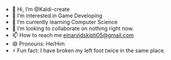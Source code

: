 - 👋 Hi, I’m @Kaldi-create
- 👀 I’m interested in Game Developing
- 🌱 I’m currently learning Computer Science
- 💞️ I’m looking to collaborate on nothing right now.
- 📫 How to reach me einarvidskipti05@gmail.com
- 😄 Pronouns: He/Him
- ⚡ Fun fact: I have broken my left foot twice in the same place.

<!---
Kaldi-create/Kaldi-create is a ✨ special ✨ repository because its `README.md` (this file) appears on your GitHub profile.
You can click the Preview link to take a look at your changes.
--->
